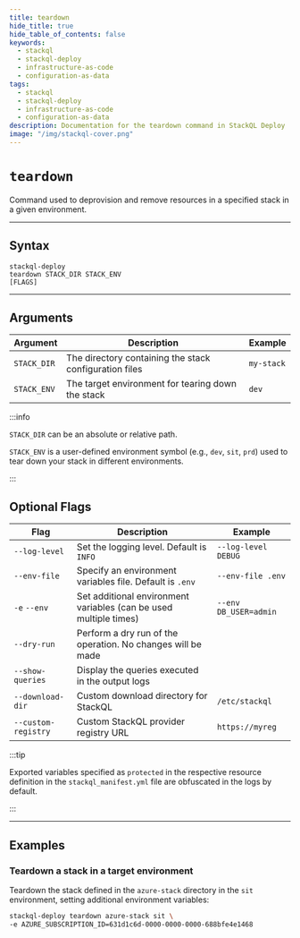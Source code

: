 ```yaml
---
title: teardown
hide_title: true
hide_table_of_contents: false
keywords:
  - stackql
  - stackql-deploy
  - infrastructure-as-code
  - configuration-as-data
tags:
  - stackql
  - stackql-deploy
  - infrastructure-as-code
  - configuration-as-data  
description: Documentation for the teardown command in StackQL Deploy
image: "/img/stackql-cover.png"
---
```


# <span className="docFieldHeading">`teardown`</span>

Command used to deprovision and remove resources in a specified stack in a given environment.

* * *

## Syntax

<code>stackql-deploy <span className="docFieldHeading">teardown</span> STACK_DIR STACK_ENV [FLAGS]</code>

* * *

## Arguments

| Argument | Description | Example |
|--|--|--|
| `STACK_DIR` | The directory containing the stack configuration files | `my-stack` |
| `STACK_ENV` | The target environment for tearing down the stack | `dev` |

:::info

`STACK_DIR` can be an absolute or relative path.  

`STACK_ENV` is a user-defined environment symbol (e.g., `dev`, `sit`, `prd`) used to tear down your stack in different environments.

:::

## Optional Flags

| Flag | Description | Example |
|--|--|--|
| <span class="nowrap">`--log-level`</span> | Set the logging level. Default is `INFO` | `--log-level DEBUG` |
| <span class="nowrap">`--env-file`</span> | Specify an environment variables file. Default is `.env` | `--env-file .env` |
| <span class="nowrap">`-e`</span> <span class="nowrap">`--env`</span> | Set additional environment variables (can be used multiple times) | `--env DB_USER=admin` |
| <span class="nowrap">`--dry-run`</span> | Perform a dry run of the operation. No changes will be made | |
| <span class="nowrap">`--show-queries`</span> | Display the queries executed in the output logs | |
| <span class="nowrap">`--download-dir`</span>|Custom download directory for StackQL | `/etc/stackql` |
| <span class="nowrap">`--custom-registry`</span>|Custom StackQL provider registry URL | `https://myreg` |

:::tip

Exported variables specified as `protected` in the respective resource definition in the `stackql_manifest.yml` file are obfuscated in the logs by default.

:::

* * *

## Examples

### Teardown a stack in a target environment

Teardown the stack defined in the `azure-stack` directory in the `sit` environment, setting additional environment variables:

```bash
stackql-deploy teardown azure-stack sit \
-e AZURE_SUBSCRIPTION_ID=631d1c6d-0000-0000-0000-688bfe4e1468
```
